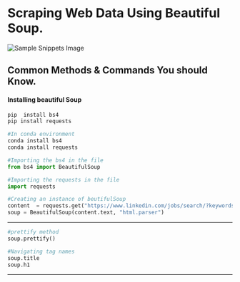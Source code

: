 # Scraping Web Data Using Beautiful Soup.

![Sample Snippets Image](https://github.com/LuxTechAcademy/Web-Scraping-with-Beautiful-Soup/blob/main/DataScienceEastAfricasoup.png) 

## Common Methods & Commands You should Know.

#### Installing beautiful Soup

~~~python 
pip  install bs4
pip install requests

#In conda environment
conda install bs4
conda install requests
~~~

~~~python
#Importing the bs4 in the file 
from bs4 import BeautifulSoup

#Importing the requests in the file 
import requests

#Creating an instance of beutifulSoup 
content  = requests.get("https://www.linkedin.com/jobs/search/?keywords=data%20science") 
soup = BeautifulSoup(content.text, "html.parser") 

~~~

---

~~~python
#prettify method
soup.prettify() 

#Navigating tag names 
soup.title
soup.h1

~~~

---

